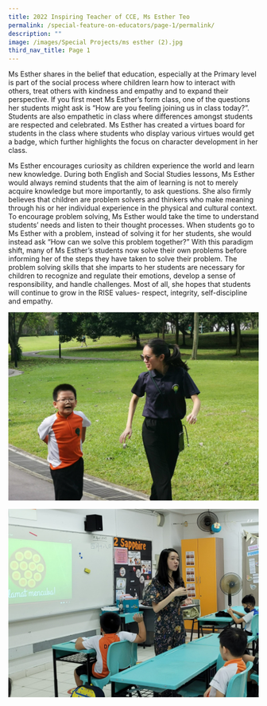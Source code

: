 ```yaml
---
title: 2022 Inspiring Teacher of CCE, Ms Esther Teo
permalink: /special-feature-on-educators/page-1/permalink/
description: ""
image: /images/Special Projects/ms esther (2).jpg
third_nav_title: Page 1
---
```

Ms Esther shares in the belief that education, especially at the Primary level is part of the social process where children learn how to interact with others, treat others with kindness and empathy and to expand their perspective. If you first meet Ms Esther’s form class, one of the questions her students might ask is “How are you feeling joining us in class today?”. Students are also empathetic in class where differences amongst students are respected and celebrated. Ms Esther has created a virtues board for students in the class where students who display various virtues would get a badge, which further highlights the focus on character development in her class.  

Ms Esther encourages curiosity as children experience the world and learn new knowledge. During both English and Social Studies lessons, Ms Esther would always remind students that the aim of learning is not to merely acquire knowledge but more importantly, to ask questions. She also firmly believes that children are problem solvers and thinkers who make meaning through his or her individual experience in the physical and cultural context. To encourage problem solving, Ms Esther would take the time to understand students’ needs and listen to their thought processes. When students go to Ms Esther with a problem, instead of solving it for her students, she would instead ask “How can we solve this problem together?” With this paradigm shift, many of Ms Esther’s students now solve their own problems before informing her of the steps they have taken to solve their problem. The problem solving skills that she imparts to her students are necessary for children to recognize and regulate their emotions, develop a sense of responsibility, and handle challenges. Most of all, she hopes that students will continue to grow in the RISE values- respect, integrity, self-discipline and empathy.

![](/images/Special%20Projects/ms%20esther%20(1).jpg)

![](/images/Special%20Projects/ms%20esther%20(2).jpg)